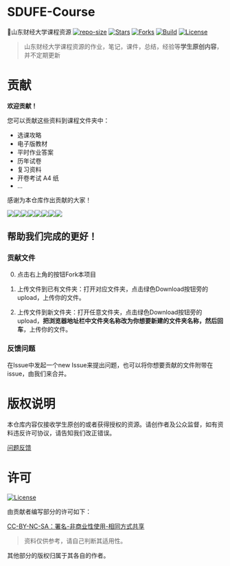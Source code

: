# SDUFE-Course
👊山东财经大学课程资源
[![repo-size](https://img.shields.io/github/repo-size/SDUFE-Resource/SDUFE-Course.svg)](https://img.shields.io/github/repo-size/SDUFE-Resource/SDUFE-Course.svg)
[![Stars](https://img.shields.io/github/stars/SDUFE-Resource/SDUFE-Course.svg?label=Stars&style=social)](https://github.com/SDUFE-Resource/SDUFE-Course/stargazers)
[![Forks](https://img.shields.io/github/forks/SDUFE-Resource/SDUFE-Course.svg?label=Forks&style=social)](https://github.com/SDUFE-Resource/SDUFE-Course/network/members)
[![Build](https://travis-ci.org/SDUFE-Resource/SDUFE-Course.svg?branch=master)](https://travis-ci.org/SDUFE-Resource/SDUFE-Course?branch=master)
[![License](https://img.shields.io/aur/license/yaourt.svg)](https://img.shields.io/aur/license/yaourt.svg)

> 山东财经大学课程资源的作业，笔记，课件，总结，经验等**学生原创内容**，并不定期更新

# 贡献
**欢迎贡献！**

您可以贡献这些资料到课程文件夹中：
+ 选课攻略
+ 电子版教材
+ 平时作业答案
+ 历年试卷
+ 复习资料
+ 开卷考试 A4 纸
+ ...

感谢为本仓库作出贡献的大家！

[![](https://sourcerer.io/fame/SDUFE-Resource/SDUFE-Resource/SDUFE-Course/images/0)](https://sourcerer.io/fame/SDUFE-Resource/SDUFE-Resource/SDUFE-Course/links/0)[![](https://sourcerer.io/fame/SDUFE-Resource/SDUFE-Resource/SDUFE-Course/images/1)](https://sourcerer.io/fame/SDUFE-Resource/SDUFE-Resource/SDUFE-Course/links/1)[![](https://sourcerer.io/fame/SDUFE-Resource/SDUFE-Resource/SDUFE-Course/images/2)](https://sourcerer.io/fame/SDUFE-Resource/SDUFE-Resource/SDUFE-Course/links/2)[![](https://sourcerer.io/fame/SDUFE-Resource/SDUFE-Resource/SDUFE-Course/images/3)](https://sourcerer.io/fame/SDUFE-Resource/SDUFE-Resource/SDUFE-Course/links/3)[![](https://sourcerer.io/fame/SDUFE-Resource/SDUFE-Resource/SDUFE-Course/images/4)](https://sourcerer.io/fame/SDUFE-Resource/SDUFE-Resource/SDUFE-Course/links/4)[![](https://sourcerer.io/fame/SDUFE-Resource/SDUFE-Resource/SDUFE-Course/images/5)](https://sourcerer.io/fame/SDUFE-Resource/SDUFE-Resource/SDUFE-Course/links/5)[![](https://sourcerer.io/fame/SDUFE-Resource/SDUFE-Resource/SDUFE-Course/images/6)](https://sourcerer.io/fame/SDUFE-Resource/SDUFE-Resource/SDUFE-Course/links/6)[![](https://sourcerer.io/fame/SDUFE-Resource/SDUFE-Resource/SDUFE-Course/images/7)](https://sourcerer.io/fame/SDUFE-Resource/SDUFE-Resource/SDUFE-Course/links/7)

## 帮助我们完成的更好！
### 贡献文件
0. 点击右上角的按钮Fork本项目

1. 上传文件到已有文件夹：打开对应文件夹，点击绿色Download按钮旁的upload，上传你的文件。

2. 上传文件到新文件夹：打开任意文件夹，点击绿色Download按钮旁的upload，**把浏览器地址栏中文件夹名称改为你想要新建的文件夹名称，然后回车**，上传你的文件。
### 反馈问题
在Issue中发起一个new Issue来提出问题，也可以将你想要贡献的文件附带在issue，由我们来合并。


# 版权说明
本仓库内容仅接收学生原创的或者获得授权的资源。请创作者及公众监督，如有资料违反许可协议，请告知我们改正错误。

[问题反馈](https://github.com/SDUFE-Resource/SDUFE-Course/issues/new)

# 许可
[![License](https://i.creativecommons.org/l/by-nc-sa/4.0/80x15.png)](http://creativecommons.org/licenses/by-nc-sa/4.0/)

由贡献者编写部分的许可如下：


[CC-BY-NC-SA：署名-非商业性使用-相同方式共享](https://creativecommons.org/licenses/by-nc-sa/4.0/deed.zh)

> 资料仅供参考，请自己判断其适用性。

其他部分的版权归属于其各自的作者。
